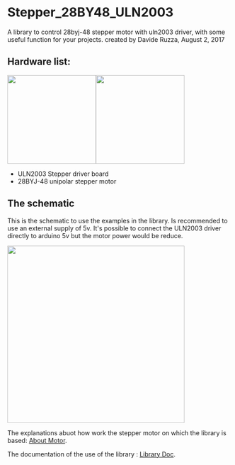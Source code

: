 # Stepper_28BY48_ULN2003
A library to control 28byj-48 stepper motor with uln2003 driver, with some useful function for your projects.
created by Davide Ruzza, August 2, 2017 


## Hardware list:                        
<img src="https://github.com/DavideRuzza/Stepper_28BY48_ULN2003/blob/master/images/ULN2003-driverboard.jpg" width=200px height=200px><img src="https://github.com/DavideRuzza/Stepper_28BY48_ULN2003/blob/master/images/28BYJ-48.jpg" height=200px>

* ULN2003 Stepper driver board
* 28BYJ-48 unipolar stepper motor

## The schematic
This is the schematic to use the examples in the library.
Is recommended to use an external supply of 5v. It's possible to connect the ULN2003 driver directly to arduino 5v but the motor power would be reduce.

<img src="https://github.com/DavideRuzza/Stepper_28BY48_ULN2003/blob/master/images/Schematic.jpg" height= 400px>


The explanations abuot how work the stepper motor on which the library is based: [About Motor](docs/AboutMotor.md).

The documentation of the use of the library : [Library Doc](doc/LibraryDocs.md).

